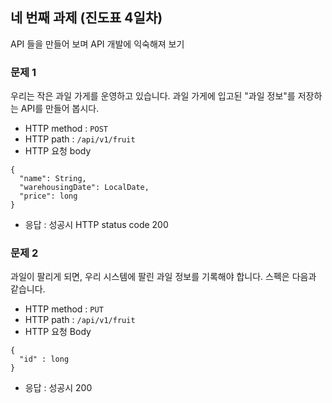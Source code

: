 ## 네 번째 과제 (진도표 4일차)
API 들을 만들어 보며 API 개발에 익숙해져 보기

### 문제 1
우리는 작은 과일 가게를 운영하고 있습니다. 과일 가게에 입고된 "과일 정보"를 저장하는 API를 만들어 봅시다.
- HTTP method : `POST`
- HTTP path : `/api/v1/fruit`
- HTTP 요청 body
```
{
  "name": String, 
  "warehousingDate": LocalDate,
  "price": long
}
```
- 응답 : 성공시 HTTP status code 200

### 문제 2
과일이 팔리게 되면, 우리 시스템에 팔린 과일 정보를 기록해야 합니다. 스펙은 다음과 같습니다.
- HTTP method : `PUT`
- HTTP path : `/api/v1/fruit`
- HTTP 요청 Body
```
{
  "id" : long
}
```
- 응답 : 성공시 200